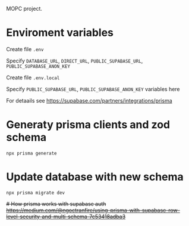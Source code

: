 MOPC project.

# Enviroment variables

Create file `.env`

Specify `DATABASE_URL`, `DIRECT_URL`, `PUBLIC_SUPABASE_URL`, `PUBLIC_SUPABASE_ANON_KEY`

Create file `.env.local`

Specify `PUBLIC_SUPABASE_URL`, `PUBLIC_SUPABASE_ANON_KEY` variables here

For detaails see https://supabase.com/partners/integrations/prisma

# Generaty prisma clients and zod schema
```shell
npx prisma generate
```

# Update database with new schema
```shell
npx prisma migrate dev
```

~~# How prisma works with supabase auth~~
~~https://medium.com/@ngoctranfire/using-prisma-with-supabase-row-level-security-and-multi-schema-7c53418adba3~~